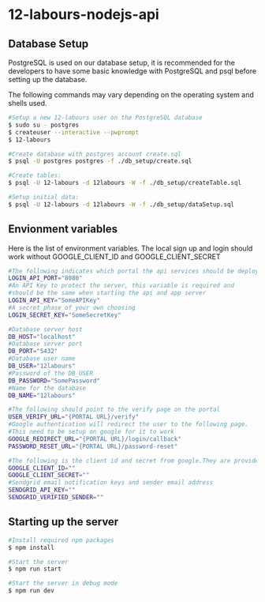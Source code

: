 # 12-labours-nodejs-api

## Database Setup

PostgreSQL is used on our database setup, it is recommended for the developers to have some basic
knowledge with PostgreSQL and psql before setting up the database.

The following commands may vary depending on the operating system and shells used.

```bash
#Setup a new 12-labours user on the PostgreSQL database
$ sudo su - postgres
$ createuser --interactive --pwprompt
$ 12-labours

#Create database with postgres account create.sql
$ psql -U postgres postgres -f ./db_setup/create.sql

#Create tables:
$ psql -U 12-labours -d 12labours -W -f ./db_setup/createTable.sql

#Setup initial data:
$ psql -U 12-labours -d 12labours -W -f ./db_setup/dataSetup.sql
```

## Envionment variables

Here is the list of environment variables. The local sign up and login should work without
GOOGLE_CLIENT_ID and GOOGLE_CLIENT_SECRET

```bash
#The following indicates which portal the api services should be deployed on
LOGIN_API_PORT="8080"
#An API Key to protect the server, this variable is required and
#should be the same when starting the api and app server
LOGIN_API_KEY="SomeAPIKey"
#A secret phase of your own choosing
LOGIN_SECRET_KEY="SomeSecretKey"

#Database server host
DB_HOST="localhost"
#Database server port
DB_PORT="5432"
#Database user name
DB_USER="12labours"
#Password of the DB_USER
DB_PASSWORD="SomePassword"
#Name for the database
DB_NAME="12labours"

#The following should point to the verify page on the portal
USER_VERIFY_URL="{PORTAL URL}/verify"
#Google authentication will redirect the user to the following page.
#This need to be setup on google for it to work
GOOGLE_REDIRECT_URL="{PORTAL URL}/login/callback"
PASSWORD_RESET_URL="{PORTAL URL}/password-reset"

#The following is the client id and secret from google.They are provided from the Credentials setup on Google Cloud. They are used for google login
GOOGLE_CLIENT_ID=""
GOOGLE_CLIENT_SECRET=""
#Sendgrid email notification keys and sender email address
SENDGRID_API_KEY=""
SENDGRID_VERIFIED_SENDER=""
```

## Starting up the server

```bash
#Install required npm packages
$ npm install

#Start the server
$ npm run start

#Start the server in debug mode
$ npm run dev
```
